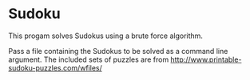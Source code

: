 # Sudoku
This progam solves Sudokus using a brute force algorithm.

Pass a file containing the Sudokus to be solved as a command line argument.  The included sets of puzzles are from http://www.printable-sudoku-puzzles.com/wfiles/
